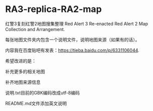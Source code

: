 # RA3-replica-RA2-map

红警3复刻红警2地图搜集整理 Red Alert 3 Re-enacted Red Alert 2 Map Collection and Arrangement.

每张地图文件夹内包含一个说明文件，说明地图来源（如果有的话）。

内容我在百度贴吧有发表：https://tieba.baidu.com/p/6331106044.

希望改进的是：

  补充更多的相关地图
  
  补齐地图来源信息
  
  说明.txt目前的GBK编码改成utf-8编码
  
  README.md文件添加英文说明
